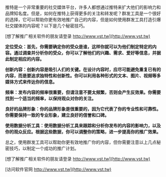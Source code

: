 推特是一个非常重要的社交媒体平台，许多人都想通过推特来扩大他们的影响力和品牌知名度。但是，如何在推特上获得更多的关注和转发呢？群发工具是一个很好的选择，它可以帮助你更有效地推广自己的内容，但是如何使用群发工具打造引爆社交媒体的内容呢？以下是几个秘密技巧。

[想了解推广相关软件的朋友请登录 http://www.vst.tw](http://www.vst.tw)

**定位受众：首先，你需要确定你的受众是谁，这样你就可以为他们制定特定的内容。通过调查并分析你的受众，你可以了解他们的兴趣、需求、爱好等信息，并据此制定相应的内容。**

**创新内容：创新内容是吸引人们的关键。在设计内容时，应尽可能避免重复已有的内容，而是要追求独特性和创新性。你可以利用各种形式的文本、图片、视频等多媒体方式来传达你的信息。**

**频率：发布内容的频率很重要，但请注意不要太频繁，否则会产生反效果。你需要找到一个适当的频率，以保持观众对你的关注。**

**良好的品牌形象：你的品牌形象是很重要的，因为它代表了你的专业性和可靠性。你需要保持一致的专业形象，建立良好的信誉和口碑。**

**使用数据分析工具：使用数据分析工具来跟踪和分析你发布的内容的影响力，以及你的观众反应。根据这些数据，你可以调整你的策略，进一步提高你的推广效果。**

总之，使用群发工具可以帮助你更有效地推广你的内容，但你需要注意以上几点秘密技巧，以制定一个成功的推广计划。

[想了解推广相关软件的朋友请登录 http://www.vst.tw](http://www.vst.tw)


[访问软件官网 http://www.vst.tw](http://www.vst.tw)
